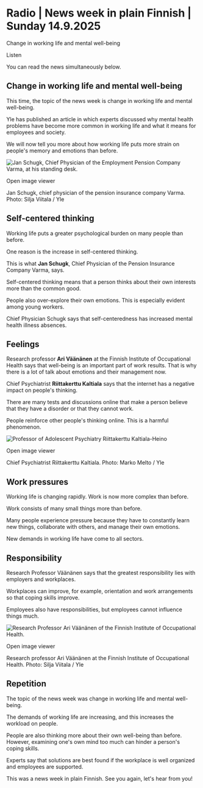 # Radio | News week in plain Finnish | Sunday 14.9.2025

Change in working life and mental well-being

Listen

You can read the news simultaneously below.

## Change in working life and mental well-being

This time, the topic of the news week is change in working life and mental well-being.

Yle has published an article in which experts discussed why mental health problems have become more common in working life and what it means for employees and society.

We will now tell you more about how working life puts more strain on people's memory and emotions than before.

![Jan Schugk, Chief Physician of the Employment Pension Company Varma, at his standing desk.](https://images.cdn.yle.fi/image/upload/c_crop,h_3151,w_5602,x_1,y_469/ar_1.777777777777777,c_fill,g_faces,h_431,w_767/dpr_1.0/q_auto:eco/f_auto/fl_lossy/v1756472485/39-151473868b1a39c11df0)

Open image viewer

Jan Schugk, chief physician of the pension insurance company Varma. Photo: Silja Viitala / Yle

## Self-centered thinking

Working life puts a greater psychological burden on many people than before.

One reason is the increase in self-centered thinking.

This is what **Jan Schugk**, Chief Physician of the Pension Insurance Company Varma, says.

Self-centered thinking means that a person thinks about their own interests more than the common good.

People also over-explore their own emotions. This is especially evident among young workers.

Chief Physician Schugk says that self-centeredness has increased mental health illness absences.

## Feelings

Research professor **Ari Väänänen** at the Finnish Institute of Occupational Health says that well-being is an important part of work results. That is why there is a lot of talk about emotions and their management now.

Chief Psychiatrist **Riittakerttu Kaltiala** says that the internet has a negative impact on people's thinking.

There are many tests and discussions online that make a person believe that they have a disorder or that they cannot work.

People reinforce other people's thinking online. This is a harmful phenomenon.

![Professor of Adolescent Psychiatry Riittakerttu Kaltiala-Heino](https://images.cdn.yle.fi/image/upload/c_crop,h_1687,w_3000,x_0,y_0/ar_1.777777777777777,c_fill,g_faces,h_431,w_767/dpr_1.0/q_auto:eco/f_auto/fl_lossy/v1600775541/39-7219155f69e4e6b804a)

Open image viewer

Chief Psychiatrist Riittakerttu Kaltiala. Photo: Marko Melto / Yle

## Work pressures

Working life is changing rapidly. Work is now more complex than before.

Work consists of many small things more than before.

Many people experience pressure because they have to constantly learn new things, collaborate with others, and manage their own emotions.

New demands in working life have come to all sectors.

## Responsibility

Research Professor Väänänen says that the greatest responsibility lies with employers and workplaces.

Workplaces can improve, for example, orientation and work arrangements so that coping skills improve.

Employees also have responsibilities, but employees cannot influence things much.

![Research Professor Ari Väänänen of the Finnish Institute of Occupational Health.](https://images.cdn.yle.fi/image/upload/c_crop,h_3315,w_5895,x_0,y_0/ar_1.7777777777777777,c_fill,g_faces,h_431,w_767/dpr_1.0/q_auto:eco/f_auto/fl_lossy/v1757327199/39-151890368beaf0e631df)

Open image viewer

Research professor Ari Väänänen at the Finnish Institute of Occupational Health. Photo: Silja Viitala / Yle

## Repetition

The topic of the news week was change in working life and mental well-being.

The demands of working life are increasing, and this increases the workload on people.

People are also thinking more about their own well-being than before. However, examining one's own mind too much can hinder a person's coping skills.

Experts say that solutions are best found if the workplace is well organized and employees are supported.

This was a news week in plain Finnish. See you again, let's hear from you!
